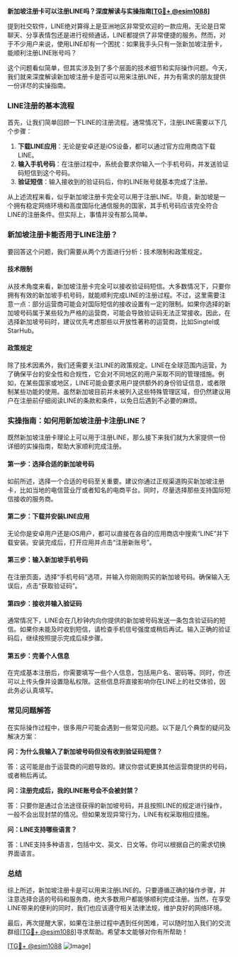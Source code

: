 **新加坡注册卡可以注册LINE吗？深度解读与实操指南[[TG💪+ @esim1088](https://t.me/s/esim1088)]**

提到社交软件，LINE绝对算得上是亚洲地区非常受欢迎的一款应用。无论是日常聊天、分享表情包还是进行视频通话，LINE都提供了非常便捷的服务。然而，对于不少用户来说，使用LINE却有一个困扰：如果我手头只有一张新加坡注册卡，能顺利注册LINE账号吗？

这个问题看似简单，但其实涉及到了多个层面的技术细节和实际操作问题。今天，我们就来深度解读新加坡注册卡是否可以用来注册LINE，并为有需求的朋友提供一份详尽的实操指南。

### LINE注册的基本流程

首先，让我们简单回顾一下LINE的注册流程。通常情况下，注册LINE需要以下几个步骤：

1. **下载LINE应用**：无论是安卓还是iOS设备，都可以通过官方应用商店下载LINE。
2. **输入手机号码**：在注册过程中，系统会要求你输入一个手机号码，并发送验证码短信到这个号码。
3. **验证短信**：输入接收到的验证码后，你的LINE账号就基本完成了注册。

从上述流程来看，似乎新加坡注册卡完全可以用于注册LINE。毕竟，新加坡是一个拥有稳定网络环境和高度国际化通信服务的国家，其手机号码应该完全符合LINE的注册条件。但实际上，事情并没有那么简单。

### 新加坡注册卡能否用于LINE注册？

要回答这个问题，我们需要从两个方面进行分析：技术限制和政策规定。

#### 技术限制

从技术角度来看，新加坡注册卡完全可以接收验证码短信。大多数情况下，只要你拥有有效的新加坡手机号码，就能顺利完成LINE的注册过程。不过，这里需要注意一点：部分运营商可能会对国际短信的接收设置有一定的限制。如果你选择的新加坡号码属于某些较为严格的运营商，可能会导致验证码无法正常接收。因此，在选择新加坡号码时，建议优先考虑那些以开放性著称的运营商，比如Singtel或StarHub。

#### 政策规定

除了技术因素外，我们还需要关注LINE的政策规定。LINE在全球范围内运营，为了确保平台的安全性和合规性，它会对不同地区的用户采取不同的管理措施。例如，在某些国家或地区，LINE可能会要求用户提供额外的身份验证信息，或者限制某些功能的使用。虽然新加坡目前并未被列入这些特殊管理区域，但仍然建议用户在注册前仔细阅读LINE的条款和条件，以免日后遇到不必要的麻烦。

### 实操指南：如何用新加坡注册卡注册LINE？

既然新加坡注册卡理论上可以用于注册LINE，那么接下来我们就为大家提供一份详细的实操指南，帮助大家顺利完成注册。

#### 第一步：选择合适的新加坡号码

如前所述，选择一个合适的号码至关重要。建议你通过正规渠道购买新加坡注册卡，比如当地的电信营业厅或者知名的电商平台。同时，尽量选择那些支持国际短信接收的服务商。

#### 第二步：下载并安装LINE应用

无论你是安卓用户还是iOS用户，都可以直接在各自的应用商店中搜索“LINE”并下载安装。安装完成后，打开应用并点击“注册新账号”。

#### 第三步：输入新加坡手机号码

在注册页面，选择“手机号码”选项，并输入你刚刚购买的新加坡号码。确保输入无误后，点击“获取验证码”。

#### 第四步：接收并输入验证码

通常情况下，LINE会在几秒钟内向你提供的新加坡号码发送一条包含验证码的短信。如果你未能及时收到短信，请检查手机信号强度或稍后再试。输入正确的验证码后，继续按照提示完成后续步骤。

#### 第五步：完善个人信息

在完成基本注册后，你需要填写一些个人信息，包括用户名、密码等。同时，你还可以上传头像并设置隐私权限。这些信息将直接影响你在LINE上的社交体验，因此务必认真填写。

### 常见问题解答

在实际操作过程中，很多用户可能会遇到一些常见问题。以下是几个典型的疑问及解决方案：

**问：为什么我输入了新加坡号码但没有收到验证码短信？**

答：这可能是由于运营商的问题导致的。建议你尝试更换其他运营商提供的号码，或者稍后再试。

**问：注册完成后，我的LINE账号会不会被封禁？**

答：只要你是通过合法途径获得的新加坡号码，并且按照LINE的规定进行操作，一般不会出现封禁的情况。但如果发现异常行为，LINE有权采取相应措施。

**问：LINE支持哪些语言？**

答：LINE支持多种语言，包括中文、英文、日文等。你可以根据自己的需求切换界面语言。

### 总结

综上所述，新加坡注册卡是可以用来注册LINE的。只要遵循正确的操作步骤，并注意选择合适的号码和服务商，绝大多数用户都能够顺利完成注册。当然，在享受LINE带来的便利的同时，我们也应该遵守相关法律法规，维护良好的网络环境。

最后，再次提醒大家，如果在注册过程中遇到任何困难，可以随时加入我们的交流群组[[TG💪+ @esim1088](https://t.me/s/esim1088)]寻求帮助。希望本文能够对你有所帮助！

[[TG💪+ @esim1088](https://t.me/s/esim1088) ![Image](https://i.postimg.cc/4NQfJmqS/Snipaste-2025-05-13-00-14-12.png)]